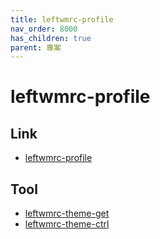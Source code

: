 ```yaml
---
title: leftwmrc-profile
nav_order: 8000
has_children: true
parent: 專案
---
```


# leftwmrc-profile


## Link

* [leftwmrc-profile](https://github.com/samwhelp/note-about-leftwm/tree/gh-pages/_demo/project/leftwmrc-profile)


## Tool

* [leftwmrc-theme-get](leftwmrc-theme-get)
* [leftwmrc-theme-ctrl](leftwmrc-theme-ctrl)
